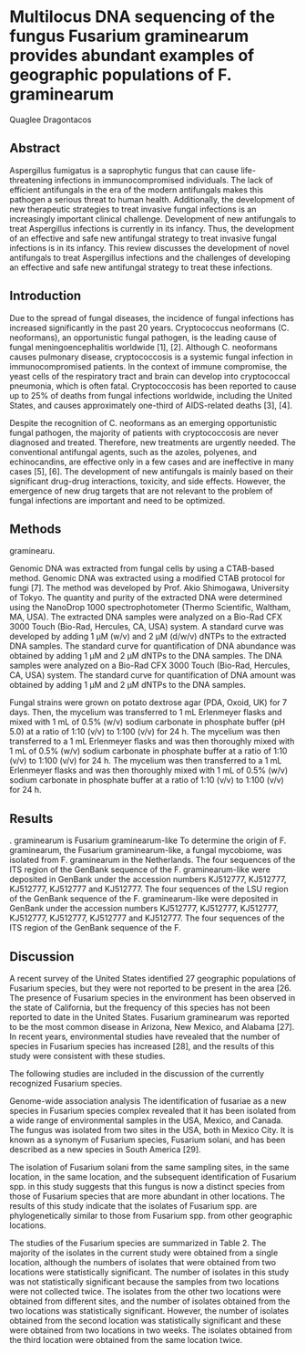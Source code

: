 # Multilocus DNA sequencing of the fungus Fusarium graminearum provides abundant examples of geographic populations of F. graminearum
Quaglee Dragontacos


## Abstract
Aspergillus fumigatus is a saprophytic fungus that can cause life-threatening infections in immunocompromised individuals. The lack of efficient antifungals in the era of the modern antifungals makes this pathogen a serious threat to human health. Additionally, the development of new therapeutic strategies to treat invasive fungal infections is an increasingly important clinical challenge. Development of new antifungals to treat Aspergillus infections is currently in its infancy. Thus, the development of an effective and safe new antifungal strategy to treat invasive fungal infections is in its infancy. This review discusses the development of novel antifungals to treat Aspergillus infections and the challenges of developing an effective and safe new antifungal strategy to treat these infections.


## Introduction
Due to the spread of fungal diseases, the incidence of fungal infections has increased significantly in the past 20 years. Cryptococcus neoformans (C. neoformans), an opportunistic fungal pathogen, is the leading cause of fungal meningoencephalitis worldwide [1], [2]. Although C. neoformans causes pulmonary disease, cryptococcosis is a systemic fungal infection in immunocompromised patients. In the context of immune compromise, the yeast cells of the respiratory tract and brain can develop into cryptococcal pneumonia, which is often fatal. Cryptococcosis has been reported to cause up to 25% of deaths from fungal infections worldwide, including the United States, and causes approximately one-third of AIDS-related deaths [3], [4].

Despite the recognition of C. neoformans as an emerging opportunistic fungal pathogen, the majority of patients with cryptococcosis are never diagnosed and treated. Therefore, new treatments are urgently needed. The conventional antifungal agents, such as the azoles, polyenes, and echinocandins, are effective only in a few cases and are ineffective in many cases [5], [6]. The development of new antifungals is mainly based on their significant drug-drug interactions, toxicity, and side effects. However, the emergence of new drug targets that are not relevant to the problem of fungal infections are important and need to be optimized.


## Methods
graminearu.

Genomic DNA was extracted from fungal cells by using a CTAB-based method. Genomic DNA was extracted using a modified CTAB protocol for fungi [7]. The method was developed by Prof. Akio Shimogawa, University of Tokyo. The quantity and purity of the extracted DNA were determined using the NanoDrop 1000 spectrophotometer (Thermo Scientific, Waltham, MA, USA). The extracted DNA samples were analyzed on a Bio-Rad CFX 3000 Touch (Bio-Rad, Hercules, CA, USA) system. A standard curve was developed by adding 1 µM (w/v) and 2 µM (d/w/v) dNTPs to the extracted DNA samples. The standard curve for quantification of DNA abundance was obtained by adding 1 µM and 2 µM dNTPs to the DNA samples. The DNA samples were analyzed on a Bio-Rad CFX 3000 Touch (Bio-Rad, Hercules, CA, USA) system. The standard curve for quantification of DNA amount was obtained by adding 1 µM and 2 µM dNTPs to the DNA samples.

Fungal strains were grown on potato dextrose agar (PDA, Oxoid, UK) for 7 days. Then, the mycelium was transferred to 1 mL Erlenmeyer flasks and mixed with 1 mL of 0.5% (w/v) sodium carbonate in phosphate buffer (pH 5.0) at a ratio of 1:10 (v/v) to 1:100 (v/v) for 24 h. The mycelium was then transferred to a 1 mL Erlenmeyer flasks and was then thoroughly mixed with 1 mL of 0.5% (w/v) sodium carbonate in phosphate buffer at a ratio of 1:10 (v/v) to 1:100 (v/v) for 24 h. The mycelium was then transferred to a 1 mL Erlenmeyer flasks and was then thoroughly mixed with 1 mL of 0.5% (w/v) sodium carbonate in phosphate buffer at a ratio of 1:10 (v/v) to 1:100 (v/v) for 24 h.


## Results

. graminearum is Fusarium graminearum-like
To determine the origin of F. graminearum, the Fusarium graminearum-like, a fungal mycobiome, was isolated from F. graminearum in the Netherlands. The four sequences of the ITS region of the GenBank sequence of the F. graminearum-like were deposited in GenBank under the accession numbers KJ512777, KJ512777, KJ512777, KJ512777 and KJ512777. The four sequences of the LSU region of the GenBank sequence of the F. graminearum-like were deposited in GenBank under the accession numbers KJ512777, KJ512777, KJ512777, KJ512777, KJ512777, KJ512777 and KJ512777. The four sequences of the ITS region of the GenBank sequence of the F.


## Discussion
A recent survey of the United States identified 27 geographic populations of Fusarium species, but they were not reported to be present in the area [26. The presence of Fusarium species in the environment has been observed in the state of California, but the frequency of this species has not been reported to date in the United States. Fusarium graminearum was reported to be the most common disease in Arizona, New Mexico, and Alabama [27]. In recent years, environmental studies have revealed that the number of species in Fusarium species has increased [28], and the results of this study were consistent with these studies.

The following studies are included in the discussion of the currently recognized Fusarium species.

Genome-wide association analysis
The identification of fusariae as a new species in Fusarium species complex revealed that it has been isolated from a wide range of environmental samples in the USA, Mexico, and Canada. The fungus was isolated from two sites in the USA, both in Mexico City. It is known as a synonym of Fusarium species, Fusarium solani, and has been described as a new species in South America [29].

The isolation of Fusarium solani from the same sampling sites, in the same location, in the same location, and the subsequent identification of Fusarium spp. in this study suggests that this fungus is now a distinct species from those of Fusarium species that are more abundant in other locations. The results of this study indicate that the isolates of Fusarium spp. are phylogenetically similar to those from Fusarium spp. from other geographic locations.

The studies of the Fusarium species are summarized in Table 2. The majority of the isolates in the current study were obtained from a single location, although the numbers of isolates that were obtained from two locations were statistically significant. The number of isolates in this study was not statistically significant because the samples from two locations were not collected twice. The isolates from the other two locations were obtained from different sites, and the number of isolates obtained from the two locations was statistically significant. However, the number of isolates obtained from the second location was statistically significant and these were obtained from two locations in two weeks. The isolates obtained from the third location were obtained from the same location twice.
